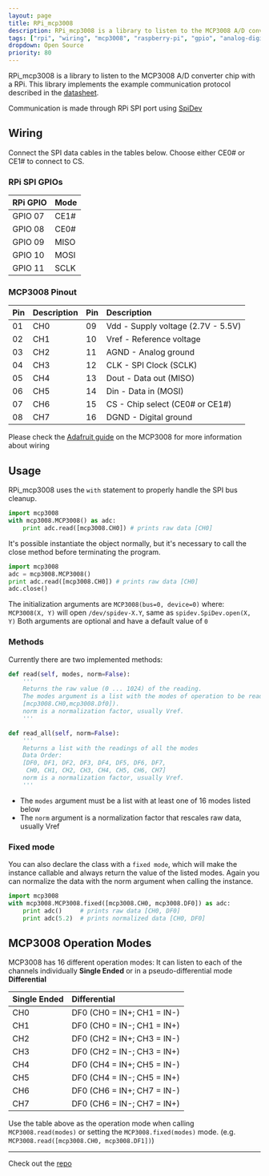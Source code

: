 ```yaml
---
layout: page
title: RPi_mcp3008
description: RPi_mcp3008 is a library to listen to the MCP3008 A/D converter chip, as described in the datasheet.
tags: ["rpi", "wiring", "mcp3008", "raspberry-pi", "gpio", "analog-digital-communication", "spi", "python", "python-library"]
dropdown: Open Source
priority: 80
---
```

<!-- Automatically generated. Run search_repos.rb to rebuild -->


RPi_mcp3008 is a library to listen to the MCP3008 A/D converter chip with a RPi.
This library implements the example communication protocol described in the [datasheet](https://www.adafruit.com/datasheets/MCP3008.pdf).


Communication is made through RPi SPI port using [SpiDev](https://github.com/doceme/py-spidev)

## Wiring
Connect the SPI data cables in the tables below. Choose either CE0# or CE1# to connect to CS.

### RPi SPI GPIOs

| RPi GPIO  | Mode |
|-----------|:-----|
| GPIO 07   | CE1# |
| GPIO 08   | CE0# |
| GPIO 09   | MISO |
| GPIO 10   | MOSI |
| GPIO 11   | SCLK |


### MCP3008 Pinout

| Pin | Description | Pin | Description |
|-----|:------------|:----|:------------|
| 01  |     CH0     | 09  | Vdd - Supply voltage (2.7V - 5.5V) |
| 02  |     CH1     | 10  | Vref - Reference voltage |
| 03  |     CH2     | 11  | AGND - Analog ground |
| 04  |     CH3     | 12  | CLK - SPI Clock (SCLK) |
| 05  |     CH4     | 13  | Dout - Data out (MISO) |
| 06  |     CH5     | 14  | Din - Data in (MOSI) |
| 07  |     CH6     | 15  | CS - Chip select (CE0# or CE1#) |
| 08  |     CH7     | 16  | DGND - Digital ground |

Please check the [Adafruit guide](https://learn.adafruit.com/reading-a-analog-in-and-controlling-audio-volume-with-the-raspberry-pi/connecting-the-cobbler-to-a-mcp3008) on the MCP3008 for more information about wiring


## Usage

RPi_mcp3008 uses the `with` statement to properly handle the SPI bus cleanup.
```python
import mcp3008
with mcp3008.MCP3008() as adc:
    print adc.read([mcp3008.CH0]) # prints raw data [CH0]
```
It's possible instantiate the object normally, but it's necessary to call the close method before terminating the program.
```python
import mcp3008
adc = mcp3008.MCP3008()
print adc.read([mcp3008.CH0]) # prints raw data [CH0]
adc.close()
```
The initialization arguments are `MCP3008(bus=0, device=0)` where:
`MCP3008(X, Y)` will open `/dev/spidev-X.Y`, same as `spidev.SpiDev.open(X, Y)`
Both arguments are optional and have a default value of `0`

### Methods
Currently there are two implemented methods:
```python
def read(self, modes, norm=False):
    '''
    Returns the raw value (0 ... 1024) of the reading.
    The modes argument is a list with the modes of operation to be read (e.g.
    [mcp3008.CH0,mcp3008.Df0]).
    norm is a normalization factor, usually Vref.
    '''
```

```python
def read_all(self, norm=False):
    '''
    Returns a list with the readings of all the modes
    Data Order:
    [DF0, DF1, DF2, DF3, DF4, DF5, DF6, DF7,
     CH0, CH1, CH2, CH3, CH4, CH5, CH6, CH7]
    norm is a normalization factor, usually Vref.
    '''
```
* The `modes` argument must be a list with at least one of 16 modes listed below
* The `norm` argument is a normalization factor that rescales raw data, usually Vref

### Fixed mode
You can also declare the class with a `fixed mode`, which will make the instance callable and always return the value of the listed modes.
Again you can normalize the data with the norm argument when calling the instance.

```python
import mcp3008
with mcp3008.MCP3008.fixed([mcp3008.CH0, mcp3008.DF0]) as adc:
    print adc()     # prints raw data [CH0, DF0]
    print adc(5.2)  # prints normalized data [CH0, DF0]
```

## MCP3008 Operation Modes
MCP3008 has 16 different operation modes:
It can listen to each of the channels individually **Single Ended** or in a pseudo-differential mode **Differential**

| Single Ended | Differential |
|--------------|:-------------|
| CH0  | DF0  (CH0 = IN+; CH1 = IN-) |
| CH1  | DF0  (CH0 = IN-; CH1 = IN+) |
| CH2  | DF0  (CH2 = IN+; CH3 = IN-) |
| CH3  | DF0  (CH2 = IN-; CH3 = IN+) |
| CH4  | DF0  (CH4 = IN+; CH5 = IN-) |
| CH5  | DF0  (CH4 = IN-; CH5 = IN+) |
| CH6  | DF0  (CH6 = IN+; CH7 = IN-) |
| CH7  | DF0  (CH6 = IN-; CH7 = IN+) |

Use the table above as the operation mode when calling `MCP3008.read(modes)` or setting the `MCP3008.fixed(modes)` mode. (e.g. `MCP3008.read([mcp3008.CH0, mcp3008.DF1])`)

---
Check out the [repo](https://github.com/luxedo/RPi_mcp3008)
